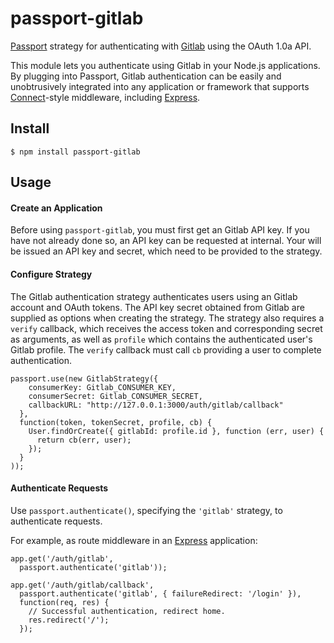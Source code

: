 # passport-gitlab

[Passport](https://github.com/jaredhanson/passport) strategy for authenticating
with [Gitlab](http://www.gitlab.com/) using the OAuth 1.0a API.

This module lets you authenticate using Gitlab in your Node.js applications.
By plugging into Passport, Gitlab authentication can be easily and
unobtrusively integrated into any application or framework that supports
[Connect](http://www.senchalabs.org/connect/)-style middleware, including
[Express](http://expressjs.com/).

## Install

    $ npm install passport-gitlab

## Usage

#### Create an Application

Before using `passport-gitlab`, you must first get an Gitlab API key. If you
have not already done so, an API key can be requested at internal.
Your will be issued an API key and secret, which need to be provided to the
strategy.

#### Configure Strategy

The Gitlab authentication strategy authenticates users using an Gitlab
account and OAuth tokens.  The API key secret obtained from Gitlab are
supplied as options when creating the strategy.  The strategy also requires a
`verify` callback, which receives the access token and corresponding secret as
arguments, as well as `profile` which contains the authenticated user's Gitlab
profile.   The `verify` callback must call `cb` providing a user to complete
authentication.

    passport.use(new GitlabStrategy({
        consumerKey: Gitlab_CONSUMER_KEY,
        consumerSecret: Gitlab_CONSUMER_SECRET,
        callbackURL: "http://127.0.0.1:3000/auth/gitlab/callback"
      },
      function(token, tokenSecret, profile, cb) {
        User.findOrCreate({ gitlabId: profile.id }, function (err, user) {
          return cb(err, user);
        });
      }
    ));

#### Authenticate Requests

Use `passport.authenticate()`, specifying the `'gitlab'` strategy, to
authenticate requests.

For example, as route middleware in an [Express](http://expressjs.com/)
application:

    app.get('/auth/gitlab',
      passport.authenticate('gitlab'));
    
    app.get('/auth/gitlab/callback', 
      passport.authenticate('gitlab', { failureRedirect: '/login' }),
      function(req, res) {
        // Successful authentication, redirect home.
        res.redirect('/');
      });

